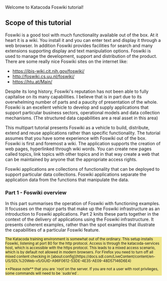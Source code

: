Welcome to Katacoda Foswiki tutorial!

## Scope of this tutorial

Foswiki is a good tool with much functionality available out of the box. At it heart it is a wiki.
You install it and you can enter text and display it through a web browser.
In addition Foswiki provides facilities for search and many extensions supporting display and text manipulation options.
Foswiki is used to manage the development, support and distribution of the product. There are some really nice Foswiki sites on the internet like:
*   https://ibis-wiki.cit.nih.gov/foswiki/
*   http://foswiki.cs.uu.nl/foswiki/
*   https://htu.at/Main/

Despite its long history, Foswiki's reputation has not been able to fully capitalise on its many capabilities.
I believe that is in part due to its overwhelming number of parts and a paucity of presentation of the whole.
Foswiki is an excellent vehicle to develop and supply applications that support particular business sectors, operational models and data collection mechanisms.
(The structured data capabilities are a real asset in this area)

This multipart tutorial presents Foswiki as a vehicle to build, distribute, extend and reuse applications rather than specific functionality.
The tutorial assumes that you have some experience with Foswiki out of the box.
Foswiki is first and foremost a wiki. The application supports the creation of web pages, hyperlinked through wiki words.
You can create new pages called topics, link topics with other topics and in that way create a web that can be maintained by anyone that the appropriate access rights.

Foswiki applications are collections of functionality that can be deployed to support particular data collections.
Foswiki applications separate the application data from the functions that manipulate the data.


### Part 1 - Foswiki overview
In this part summarises the operation of Foswiki with functioning examples.
It focusses on the major parts that make up the Foswiki infrastructure as an introduction to Foswiki applications.
Part 2 knits these parts together in the context of the delivery of applications using the Foswiki infrastructure.
It presents coherent examples, rather than the spot examples that illustrate the capabilities of a particular Foswiki feature.

<div style="background-color: khaki; font-size: smaller" >
The Katacoda training environment is somewhat out of the ordinary. This setup installs Foswiki, listening at port 80 for the http protocol.
Access is through the katacoda-services host, which is accessible with the https protocol.
This leads to a mixed access scenario, which is by default not allowed in modern browsers.
For Firefox  you need to turn off all mixed content checking in
[about:config](https://docs.sdl.com/LiveContent/content/en-US/SDL%20Web-v5/GUID-A96F0612-53DE-4E35-AE09-48D57146D6E4)
<p />
**Please note** that you are `root`on the server.
If you are not a user with root privileges, some commands will need to be `sudo'ed`.
</div>
